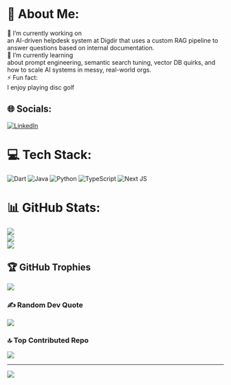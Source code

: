 # 💫 About Me:
🔭 I’m currently working on<br>an AI-driven helpdesk system at Digdir that uses a custom RAG pipeline to answer questions based on internal documentation.<br>🌱 I’m currently learning<br>about prompt engineering, semantic search tuning, vector DB quirks, and how to scale AI systems in messy, real-world orgs.<br>⚡ Fun fact:<br>I enjoy playing disc golf


## 🌐 Socials:
[![LinkedIn](https://img.shields.io/badge/LinkedIn-%230077B5.svg?logo=linkedin&logoColor=white)](https://linkedin.com/in/vegard-aa-albretsen) 

# 💻 Tech Stack:
![Dart](https://img.shields.io/badge/dart-%230175C2.svg?style=for-the-badge&logo=dart&logoColor=white) ![Java](https://img.shields.io/badge/java-%23ED8B00.svg?style=for-the-badge&logo=openjdk&logoColor=white) ![Python](https://img.shields.io/badge/python-3670A0?style=for-the-badge&logo=python&logoColor=ffdd54) ![TypeScript](https://img.shields.io/badge/typescript-%23007ACC.svg?style=for-the-badge&logo=typescript&logoColor=white) ![Next JS](https://img.shields.io/badge/Next-black?style=for-the-badge&logo=next.js&logoColor=white)
# 📊 GitHub Stats:
![](https://github-readme-stats.vercel.app/api?username=vegardaaalbretsen&theme=dark&hide_border=false&include_all_commits=true&count_private=true)<br/>
![](https://nirzak-streak-stats.vercel.app/?user=vegardaaalbretsen&theme=dark&hide_border=false)<br/>
![](https://github-readme-stats.vercel.app/api/top-langs/?username=vegardaaalbretsen&theme=dark&hide_border=false&include_all_commits=true&count_private=true&layout=compact)

## 🏆 GitHub Trophies
![](https://github-profile-trophy.vercel.app/?username=vegardaaalbretsen&theme=gruvbox&no-frame=false&no-bg=false&margin-w=4)

### ✍️ Random Dev Quote
![](https://quotes-github-readme.vercel.app/api?type=horizontal&theme=tokyonight)

### 🔝 Top Contributed Repo
![](https://github-contributor-stats.vercel.app/api?username=vegardaaalbretsen&limit=5&theme=dark&combine_all_yearly_contributions=true)

---
[![](https://visitcount.itsvg.in/api?id=vegardaaalbretsen&icon=7&color=1)](https://visitcount.itsvg.in)

<!-- Proudly created with GPRM ( https://gprm.itsvg.in ) -->
